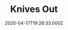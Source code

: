---
title: "Knives Out"
year: 2019
date: 2020-04-17T19:26:33.000Z
permalink: /almanac/movies/2020-04-17-knives-out/index.html
rating: 3
tmdbid: 546554
---